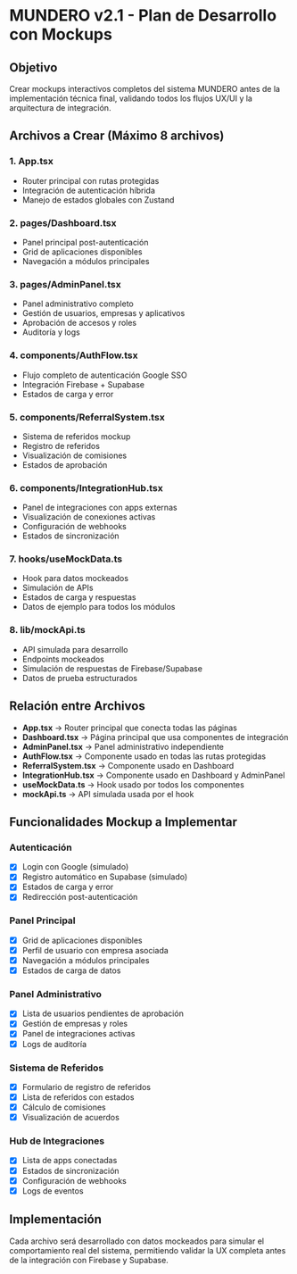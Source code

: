# MUNDERO v2.1 - Plan de Desarrollo con Mockups

## Objetivo

Crear mockups interactivos completos del sistema MUNDERO antes de la implementación técnica final, validando todos los flujos UX/UI y la arquitectura de integración.

## Archivos a Crear (Máximo 8 archivos)

### 1. App.tsx

- Router principal con rutas protegidas
- Integración de autenticación híbrida
- Manejo de estados globales con Zustand

### 2. pages/Dashboard.tsx

- Panel principal post-autenticación
- Grid de aplicaciones disponibles
- Navegación a módulos principales

### 3. pages/AdminPanel.tsx

- Panel administrativo completo
- Gestión de usuarios, empresas y aplicativos
- Aprobación de accesos y roles
- Auditoría y logs

### 4. components/AuthFlow.tsx

- Flujo completo de autenticación Google SSO
- Integración Firebase + Supabase
- Estados de carga y error

### 5. components/ReferralSystem.tsx

- Sistema de referidos mockup
- Registro de referidos
- Visualización de comisiones
- Estados de aprobación

### 6. components/IntegrationHub.tsx

- Panel de integraciones con apps externas
- Visualización de conexiones activas
- Configuración de webhooks
- Estados de sincronización

### 7. hooks/useMockData.ts

- Hook para datos mockeados
- Simulación de APIs
- Estados de carga y respuestas
- Datos de ejemplo para todos los módulos

### 8. lib/mockApi.ts

- API simulada para desarrollo
- Endpoints mockeados
- Simulación de respuestas de Firebase/Supabase
- Datos de prueba estructurados

## Relación entre Archivos

- **App.tsx** → Router principal que conecta todas las páginas
- **Dashboard.tsx** → Página principal que usa componentes de integración
- **AdminPanel.tsx** → Panel administrativo independiente
- **AuthFlow.tsx** → Componente usado en todas las rutas protegidas
- **ReferralSystem.tsx** → Componente usado en Dashboard
- **IntegrationHub.tsx** → Componente usado en Dashboard y AdminPanel
- **useMockData.ts** → Hook usado por todos los componentes
- **mockApi.ts** → API simulada usada por el hook

## Funcionalidades Mockup a Implementar

### Autenticación

- [x] Login con Google (simulado)
- [x] Registro automático en Supabase (simulado)
- [x] Estados de carga y error
- [x] Redirección post-autenticación

### Panel Principal

- [x] Grid de aplicaciones disponibles
- [x] Perfil de usuario con empresa asociada
- [x] Navegación a módulos principales
- [x] Estados de carga de datos

### Panel Administrativo

- [x] Lista de usuarios pendientes de aprobación
- [x] Gestión de empresas y roles
- [x] Panel de integraciones activas
- [x] Logs de auditoría

### Sistema de Referidos

- [x] Formulario de registro de referidos
- [x] Lista de referidos con estados
- [x] Cálculo de comisiones
- [x] Visualización de acuerdos

### Hub de Integraciones

- [x] Lista de apps conectadas
- [x] Estados de sincronización
- [x] Configuración de webhooks
- [x] Logs de eventos

## Implementación

Cada archivo será desarrollado con datos mockeados para simular el comportamiento real del sistema, permitiendo validar la UX completa antes de la integración con Firebase y Supabase.
